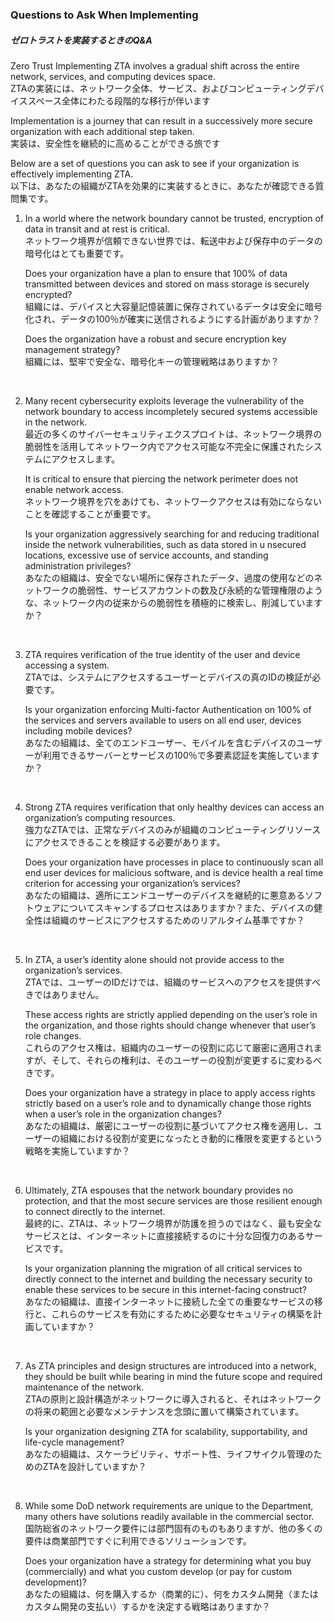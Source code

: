 ### Questions to Ask When Implementing  
##### ゼロトラストを実装するときのQ&A

Zero Trust Implementing ZTA involves a gradual shift across the entire network, services, and computing devices space.  
ZTAの実装には、ネットワーク全体、サービス、およびコンピューティングデバイススペース全体にわたる段階的な移行が伴います

Implementation is a journey that can result in a successively more secure organization with each additional step taken.  
実装は、安全性を継続的に高めることができる旅です

Below are a set of questions you can ask to see if your organization is effectively implementing ZTA.  
以下は、あなたの組織がZTAを効果的に実装するときに、あなたが確認できる質問集です。

1. In a world where the network boundary cannot be trusted, encryption of data in transit and at rest is critical.  
ネットワーク境界が信頼できない世界では、転送中および保存中のデータの暗号化はとても重要です。

    Does your organization have a plan to ensure that 100% of data transmitted between devices and stored on mass storage is securely   encrypted?  
組織には、デバイスと大容量記憶装置に保存されているデータは安全に暗号化され、データの100％が確実に送信されるようにする計画がありますか？

    Does the organization have a robust and secure encryption key management strategy?  
組織には、堅牢で安全な、暗号化キーの管理戦略はありますか？  
<br>

2. Many recent cybersecurity exploits leverage the vulnerability of the network boundary to access incompletely secured systems accessible in the network.  
最近の多くのサイバーセキュリティエクスプロイトは、ネットワーク境界の脆弱性を活用してネットワーク内でアクセス可能な不完全に保護されたシステムにアクセスします。  

    It is critical to ensure that piercing the network perimeter does not enable network access.  
ネットワーク境界を穴をあけても、ネットワークアクセスは有効にならないことを確認することが重要です。  

    Is your organization aggressively searching for and reducing traditional inside the network vulnerabilities, such as data stored in u nsecured locations, excessive use of service accounts, and standing administration privileges?  
あなたの組織は、安全でない場所に保存されたデータ、過度の使用などのネットワークの脆弱性、サービスアカウントの数及び永続的な管理権限のような、ネットワーク内の従来からの脆弱性を積極的に検索し、削減していますか？
<br>
  
3. ZTA requires verification of the true identity of the user and device accessing a system.  
ZTAでは、システムにアクセスするユーザーとデバイスの真のIDの検証が必要です。  

    Is your organization enforcing Multi-factor Authentication on 100% of the services and servers available to users on all end user, devices including mobile devices?  
あなたの組織は、全てのエンドユーザー、モバイルを含むデバイスのユーザーが利用できるサーバーとサービスの100％で多要素認証を実施していますか？  
<br>

4. Strong ZTA requires verification that only healthy devices can access an organization’s computing resources.  
強力なZTAでは、正常なデバイスのみが組織のコンピューティングリソースにアクセスできることを検証する必要があります。

    Does your organization have processes in place to continuously scan all end user devices for malicious software, and is device health a real time criterion for accessing your organization’s services?  
あなたの組織は、適所にエンドユーザーのデバイスを継続的に悪意あるソフトウェアについてスキャンするプロセスはありますか？また、デバイスの健全性は組織のサービスにアクセスするためのリアルタイム基準ですか？
<br>

5. In ZTA, a user’s identity alone should not provide access to the organization’s services.  
ZTAでは、ユーザーのIDだけでは、組織のサービスへのアクセスを提供すべきではありません。

    These access rights are strictly applied depending on the user’s role in the organization, and those rights should change whenever that user’s role changes.  
これらのアクセス権は、組織内のユーザーの役割に応じて厳密に適用されますが、そして、それらの権利は、そのユーザーの役割が変更するに変わるべきです。

    Does your organization have a strategy in place to apply access rights strictly based on a user’s role and to dynamically change those rights when a user’s role in the organization changes?  
あなたの組織は、厳密にユーザーの役割に基づいてアクセス権を適用し、ユーザーの組織における役割が変更になったとき動的に権限を変更するという戦略を実施していますか？
<br>

6. Ultimately, ZTA espouses that the network boundary provides no protection, and that the most secure services are those resilient enough to connect directly to the internet.  
最終的に、ZTAは、ネットワーク境界が防護を担うのではなく、最も安全なサービスとは、インターネットに直接接続するのに十分な回復力のあるサービスです。

    Is your organization planning the migration of all critical services to directly connect to the internet and building the necessary security to enable these services to be secure in this internet-facing construct?  
あなたの組織は、直接インターネットに接続した全ての重要なサービスの移行と、これらのサービスを有効にするために必要なセキュリティの構築を計画していますか？
<br>

7. As ZTA principles and design structures are introduced into a network, they should be built while bearing in mind the future scope and required maintenance of the network.  
ZTAの原則と設計構造がネットワークに導入されると、それはネットワークの将来の範囲と必要なメンテナンスを念頭に置いて構築されています。

    Is your organization designing ZTA for scalability, supportability, and life-cycle management?  
あなたの組織は、スケーラビリティ、サポート性、ライフサイクル管理のためのZTAを設計していますか？
<br>

8. While some DoD network requirements are unique to the Department, many others have solutions readily available in the commercial sector.  
国防総省のネットワーク要件には部門固有のものもありますが、他の多くの要件は商業部門ですぐに利用できるソリューションです。

    Does your organization have a strategy for determining what you buy (commercially) and what you custom develop (or pay for custom development)?  
あなたの組織は、何を購入するか（商業的に）、何をカスタム開発（またはカスタム開発の支払い）するかを決定する戦略はありますか？
<br>
